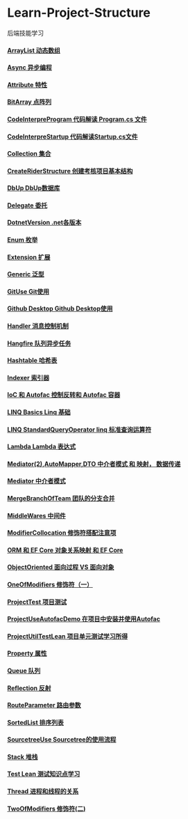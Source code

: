 # Learn-Project-Structure

后端技能学习

#### [ArrayList  动态数组](https://github.com/1sanqian/Learn-Project-Structure/blob/ride-doc-structuer-note/main/ArrayList.md)

#### [Async  异步编程](https://github.com/1sanqian/Learn-Project-Structure/blob/ride-doc-structuer-note/main/Async.md)

#### [Attribute  特性](https://github.com/1sanqian/Learn-Project-Structure/blob/ride-doc-structuer-note/main/Attribute.md)

#### [BitArray  点阵列](https://github.com/1sanqian/Learn-Project-Structure/blob/ride-doc-structuer-note/main/BitArray.md)

#### [CodeInterpreProgram  代码解读 Program.cs 文件](https://github.com/1sanqian/Learn-Project-Structure/blob/ride-doc-structuer-note/main/CodeInterpreProgram.md)

#### [CodeInterpreStartup  代码解读Startup.cs文件](https://github.com/1sanqian/Learn-Project-Structure/blob/ride-doc-structuer-note/main/CodeInterpreStartup.md)

#### [Collection  集合](https://github.com/1sanqian/Learn-Project-Structure/blob/ride-doc-structuer-note/main/Collection.md)

#### [CreateRiderStructure  创建考核项目基本结构](https://github.com/1sanqian/Learn-Project-Structure/blob/ride-doc-structuer-note/main/CreateRiderStructure.md)

#### [DbUp  DbUp数据库](https://github.com/1sanqian/Learn-Project-Structure/blob/ride-doc-structuer-note/main/DbUp.md)

#### [Delegate  委托](https://github.com/1sanqian/Learn-Project-Structure/blob/ride-doc-structuer-note/main/Delegate.md)

#### [DotnetVersion  .net各版本](https://github.com/1sanqian/Learn-Project-Structure/blob/ride-doc-structuer-note/main/DotnetVersion.md)

#### [Enum  枚举](https://github.com/1sanqian/Learn-Project-Structure/blob/ride-doc-structuer-note/main/Enum.md)
  
#### [Extension  扩展](https://github.com/1sanqian/Learn-Project-Structure/blob/ride-doc-structuer-note/main/Extension.md)

#### [Generic  泛型](https://github.com/1sanqian/Learn-Project-Structure/blob/ride-doc-structuer-note/main/Generic.md)

#### [GitUse  Git使用](https://github.com/1sanqian/Learn-Project-Structure/blob/ride-doc-structuer-note/main/GitUse.md)

#### [Github Desktop  Github Desktop使用](https://github.com/1sanqian/Learn-Project-Structure/blob/ride-doc-structuer-note/main/GithubDesktopUse.md)

#### [Handler  消息控制机制](https://github.com/1sanqian/Learn-Project-Structure/blob/ride-doc-structuer-note/main/Handler.md)

#### [Hangfire  队列异步任务](https://github.com/1sanqian/Learn-Project-Structure/blob/ride-doc-structuer-note/main/Hangfire.md)

#### [Hashtable  哈希表](https://github.com/1sanqian/Learn-Project-Structure/blob/ride-doc-structuer-note/main/Hashtable.md)

#### [Indexer  索引器](https://github.com/1sanqian/Learn-Project-Structure/blob/ride-doc-structuer-note/main/Indexer.md)

#### [IoC 和 Autofac  控制反转和 Autofac 容器](https://github.com/1sanqian/Learn-Project-Structure/blob/ride-doc-structuer-note/main/IoC%E5%92%8CAutofac.md)

#### [LINQ Basics  Linq 基础](https://github.com/1sanqian/Learn-Project-Structure/blob/ride-doc-structuer-note/main/LINQ%20Basics.md)

#### [LINQ StandardQueryOperator  linq 标准查询运算符](https://github.com/1sanqian/Learn-Project-Structure/blob/ride-doc-structuer-note/main/LINQ%20StandardQueryOperator.md)

#### [Lambda  Lambda 表达式](https://github.com/1sanqian/Learn-Project-Structure/blob/ride-doc-structuer-note/main/Lambda.md)

#### [Mediator(2),AutoMapper,DTO  中介者模式 和 映射， 数据传递](https://github.com/1sanqian/Learn-Project-Structure/blob/ride-doc-structuer-note/main/Mediator(2)%2CAutoMapper%2CDTO.md)

#### [Mediator 中介者模式](https://github.com/1sanqian/Learn-Project-Structure/blob/ride-doc-structuer-note/main/Mediator.md)

#### [MergeBranchOfTeam  团队的分支合并](https://github.com/1sanqian/Learn-Project-Structure/blob/ride-doc-structuer-note/main/MergeBranchOfTeam.md)

#### [MiddleWares  中间件](https://github.com/1sanqian/Learn-Project-Structure/blob/ride-doc-structuer-note/main/MiddleWares.md)

#### [ModifierCollocation  修饰符搭配注意项](https://github.com/1sanqian/Learn-Project-Structure/blob/ride-doc-structuer-note/main/ModifierCollocation.md)

#### [ORM 和 EF Core  对象关系映射 和 EF Core ](https://github.com/1sanqian/Learn-Project-Structure/blob/ride-doc-structuer-note/main/ORM%20%E5%92%8C%20EF%20Core.md)

#### [ObjectOriented  面向过程 VS 面向对象](https://github.com/1sanqian/Learn-Project-Structure/blob/ride-doc-structuer-note/main/ObjectOriented.md)

#### [OneOfModifiers  修饰符（一）](https://github.com/1sanqian/Learn-Project-Structure/blob/ride-doc-structuer-note/main/OneOfModifiers.md)

#### [ProjectTest  项目测试](https://github.com/1sanqian/Learn-Project-Structure/blob/ride-doc-structuer-note/main/ProjectTest.md)

#### [ProjectUseAutofacDemo  在项目中安装并使用Autofac](https://github.com/1sanqian/Learn-Project-Structure/blob/ride-doc-structuer-note/main/ProjectUseAutofacDemo.md)

#### [ProjectUtilTestLean  项目单元测试学习所得](https://github.com/1sanqian/Learn-Project-Structure/blob/ride-doc-structuer-note/main/ProjectUtilTestLean.md)

#### [Property  属性](https://github.com/1sanqian/Learn-Project-Structure/blob/ride-doc-structuer-note/main/Property.md)

#### [Queue  队列](https://github.com/1sanqian/Learn-Project-Structure/blob/ride-doc-structuer-note/main/Queue.md)

#### [Reflection  反射](https://github.com/1sanqian/Learn-Project-Structure/blob/ride-doc-structuer-note/main/Reflection.md)

#### [RouteParameter  路由参数](https://github.com/1sanqian/Learn-Project-Structure/blob/ride-doc-structuer-note/main/RouteParameter.md)

#### [SortedList   排序列表](https://github.com/1sanqian/Learn-Project-Structure/blob/ride-doc-structuer-note/main/SortedList.md)

#### [SourcetreeUse  Sourcetree的使用流程](https://github.com/1sanqian/Learn-Project-Structure/blob/ride-doc-structuer-note/main/SourcetreeUse.md)

#### [Stack  堆栈](https://github.com/1sanqian/Learn-Project-Structure/blob/ride-doc-structuer-note/main/Stack.md)

#### [Test Lean  测试知识点学习](https://github.com/1sanqian/Learn-Project-Structure/blob/ride-doc-structuer-note/main/Test%20Lean.md)

#### [Thread  进程和线程的关系](https://github.com/1sanqian/Learn-Project-Structure/blob/ride-doc-structuer-note/main/Thread.md)

#### [TwoOfModifiers  修饰符(二)](https://github.com/1sanqian/Learn-Project-Structure/blob/ride-doc-structuer-note/main/TwoOfModifiers.md)








